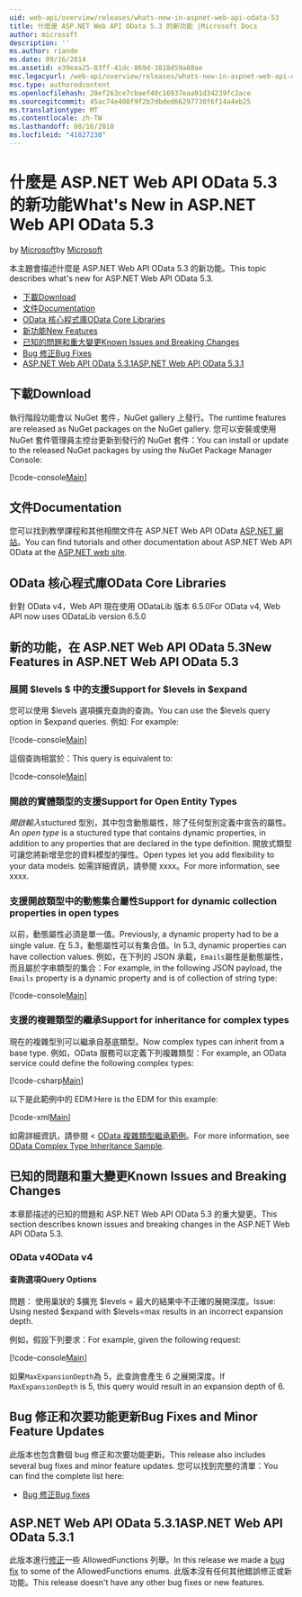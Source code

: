 ```yaml
---
uid: web-api/overview/releases/whats-new-in-aspnet-web-api-odata-53
title: 什麼是 ASP.NET Web API OData 5.3 的新功能 |Microsoft Docs
author: microsoft
description: ''
ms.author: riande
ms.date: 09/16/2014
ms.assetid: e39eaa25-83ff-41dc-869d-3818d59a88ae
msc.legacyurl: /web-api/overview/releases/whats-new-in-aspnet-web-api-odata-53
msc.type: authoredcontent
ms.openlocfilehash: 20ef263ce7cbaef40c16937eaa91d34239fc2ace
ms.sourcegitcommit: 45ac74e400f9f2b7dbded66297730f6f14a4eb25
ms.translationtype: MT
ms.contentlocale: zh-TW
ms.lasthandoff: 08/16/2018
ms.locfileid: "41827230"
---
```

<a name="whats-new-in-aspnet-web-api-odata-53"></a><span data-ttu-id="f1083-102">什麼是 ASP.NET Web API OData 5.3 的新功能</span><span class="sxs-lookup"><span data-stu-id="f1083-102">What's New in ASP.NET Web API OData 5.3</span></span>
====================
<span data-ttu-id="f1083-103">by [Microsoft](https://github.com/microsoft)</span><span class="sxs-lookup"><span data-stu-id="f1083-103">by [Microsoft](https://github.com/microsoft)</span></span>

<span data-ttu-id="f1083-104">本主題會描述什麼是 ASP.NET Web API OData 5.3 的新功能。</span><span class="sxs-lookup"><span data-stu-id="f1083-104">This topic describes what's new for ASP.NET Web API OData 5.3.</span></span>

- [<span data-ttu-id="f1083-105">下載</span><span class="sxs-lookup"><span data-stu-id="f1083-105">Download</span></span>](#download)
- [<span data-ttu-id="f1083-106">文件</span><span class="sxs-lookup"><span data-stu-id="f1083-106">Documentation</span></span>](#documentation)
- [<span data-ttu-id="f1083-107">OData 核心程式庫</span><span class="sxs-lookup"><span data-stu-id="f1083-107">OData Core Libraries</span></span>](#corelib)
- [<span data-ttu-id="f1083-108">新功能</span><span class="sxs-lookup"><span data-stu-id="f1083-108">New Features</span></span>](#newf)
- [<span data-ttu-id="f1083-109">已知的問題和重大變更</span><span class="sxs-lookup"><span data-stu-id="f1083-109">Known Issues and Breaking Changes</span></span>](#known-issues)
- [<span data-ttu-id="f1083-110">Bug 修正</span><span class="sxs-lookup"><span data-stu-id="f1083-110">Bug Fixes</span></span>](#bug-fixes)
- [<span data-ttu-id="f1083-111">ASP.NET Web API OData 5.3.1</span><span class="sxs-lookup"><span data-stu-id="f1083-111">ASP.NET Web API OData 5.3.1</span></span>](#OD)

<a id="download"></a>
## <a name="download"></a><span data-ttu-id="f1083-112">下載</span><span class="sxs-lookup"><span data-stu-id="f1083-112">Download</span></span>

<span data-ttu-id="f1083-113">執行階段功能會以 NuGet 套件，NuGet gallery 上發行。</span><span class="sxs-lookup"><span data-stu-id="f1083-113">The runtime features are released as NuGet packages on the NuGet gallery.</span></span> <span data-ttu-id="f1083-114">您可以安裝或使用 NuGet 套件管理員主控台更新到發行的 NuGet 套件：</span><span class="sxs-lookup"><span data-stu-id="f1083-114">You can install or update to the released NuGet packages by using the NuGet Package Manager Console:</span></span>

[!code-console[Main](whats-new-in-aspnet-web-api-odata-53/samples/sample1.cmd)]

<a id="documentation"></a>
## <a name="documentation"></a><span data-ttu-id="f1083-115">文件</span><span class="sxs-lookup"><span data-stu-id="f1083-115">Documentation</span></span>

<span data-ttu-id="f1083-116">您可以找到教學課程和其他相關文件在 ASP.NET Web API OData [ASP.NET 網站](../odata-support-in-aspnet-web-api/index.md)。</span><span class="sxs-lookup"><span data-stu-id="f1083-116">You can find tutorials and other documentation about ASP.NET Web API OData at the [ASP.NET web site](../odata-support-in-aspnet-web-api/index.md).</span></span>

<a id="corelib"></a>
## <a name="odata-core-libraries"></a><span data-ttu-id="f1083-117">OData 核心程式庫</span><span class="sxs-lookup"><span data-stu-id="f1083-117">OData Core Libraries</span></span>

<span data-ttu-id="f1083-118">針對 OData v4，Web API 現在使用 ODataLib 版本 6.5.0</span><span class="sxs-lookup"><span data-stu-id="f1083-118">For OData v4, Web API now uses ODataLib version 6.5.0</span></span>

<a id="newf"></a>
## <a name="new-features-in-aspnet-web-api-odata-53"></a><span data-ttu-id="f1083-119">新的功能，在 ASP.NET Web API OData 5.3</span><span class="sxs-lookup"><span data-stu-id="f1083-119">New Features in ASP.NET Web API OData 5.3</span></span>

### <a name="support-for-levels-in-expand"></a><span data-ttu-id="f1083-120">展開 $levels $ 中的支援</span><span class="sxs-lookup"><span data-stu-id="f1083-120">Support for $levels in $expand</span></span>

<span data-ttu-id="f1083-121">您可以使用 $levels 選項擴充查詢的查詢。</span><span class="sxs-lookup"><span data-stu-id="f1083-121">You can use the $levels query option in $expand queries.</span></span> <span data-ttu-id="f1083-122">例如: </span><span class="sxs-lookup"><span data-stu-id="f1083-122">For example:</span></span>

[!code-console[Main](whats-new-in-aspnet-web-api-odata-53/samples/sample2.cmd)]

<span data-ttu-id="f1083-123">這個查詢相當於：</span><span class="sxs-lookup"><span data-stu-id="f1083-123">This query is equivalent to:</span></span>

[!code-console[Main](whats-new-in-aspnet-web-api-odata-53/samples/sample3.cmd)]

<a id="open-entity-types"></a>
### <a name="support-for-open-entity-types"></a><span data-ttu-id="f1083-124">開啟的實體類型的支援</span><span class="sxs-lookup"><span data-stu-id="f1083-124">Support for Open Entity Types</span></span>

<span data-ttu-id="f1083-125">*開啟輸入*stuctured 型別，其中包含動態屬性，除了任何型別定義中宣告的屬性。</span><span class="sxs-lookup"><span data-stu-id="f1083-125">An *open type* is a stuctured type that contains dynamic properties, in addition to any properties that are declared in the type definition.</span></span> <span data-ttu-id="f1083-126">開放式類型可讓您將新增至您的資料模型的彈性。</span><span class="sxs-lookup"><span data-stu-id="f1083-126">Open types let you add flexibility to your data models.</span></span> <span data-ttu-id="f1083-127">如需詳細資訊，請參閱 xxxx。</span><span class="sxs-lookup"><span data-stu-id="f1083-127">For more information, see xxxx.</span></span>

### <a name="support-for-dynamic-collection-properties-in-open-types"></a><span data-ttu-id="f1083-128">支援開啟類型中的動態集合屬性</span><span class="sxs-lookup"><span data-stu-id="f1083-128">Support for dynamic collection properties in open types</span></span>

<span data-ttu-id="f1083-129">以前，動態屬性必須是單一值。</span><span class="sxs-lookup"><span data-stu-id="f1083-129">Previously, a dynamic property had to be a single value.</span></span> <span data-ttu-id="f1083-130">在 5.3，動態屬性可以有集合值。</span><span class="sxs-lookup"><span data-stu-id="f1083-130">In 5.3, dynamic properties can have collection values.</span></span> <span data-ttu-id="f1083-131">例如，在下列的 JSON 承載，`Emails`屬性是動態屬性，而且屬於字串類型的集合：</span><span class="sxs-lookup"><span data-stu-id="f1083-131">For example, in the following JSON payload, the `Emails` property is a dynamic property and is of collection of string type:</span></span>

[!code-console[Main](whats-new-in-aspnet-web-api-odata-53/samples/sample4.cmd)]

### <a name="support-for-inheritance-for-complex-types"></a><span data-ttu-id="f1083-132">支援的複雜類型的繼承</span><span class="sxs-lookup"><span data-stu-id="f1083-132">Support for inheritance for complex types</span></span>

<span data-ttu-id="f1083-133">現在的複雜型別可以繼承自基底類型。</span><span class="sxs-lookup"><span data-stu-id="f1083-133">Now complex types can inherit from a base type.</span></span> <span data-ttu-id="f1083-134">例如，OData 服務可以定義下列複雜類型：</span><span class="sxs-lookup"><span data-stu-id="f1083-134">For example, an OData service could define the following complex types:</span></span>

[!code-csharp[Main](whats-new-in-aspnet-web-api-odata-53/samples/sample5.cs)]

<span data-ttu-id="f1083-135">以下是此範例中的 EDM:</span><span class="sxs-lookup"><span data-stu-id="f1083-135">Here is the EDM for this example:</span></span>

[!code-xml[Main](whats-new-in-aspnet-web-api-odata-53/samples/sample6.xml?highlight=8,15)]

<span data-ttu-id="f1083-136">如需詳細資訊，請參閱 < [OData 複雜類型繼承範例](http://aspnet.codeplex.com/SourceControl/latest#Samples/WebApi/OData/v4/ODataComplexTypeInheritanceSample/ReadMe.txt)。</span><span class="sxs-lookup"><span data-stu-id="f1083-136">For more information, see [OData Complex Type Inheritance Sample](http://aspnet.codeplex.com/SourceControl/latest#Samples/WebApi/OData/v4/ODataComplexTypeInheritanceSample/ReadMe.txt).</span></span>

<a id="known-issues"></a>
## <a name="known-issues-and-breaking-changes"></a><span data-ttu-id="f1083-137">已知的問題和重大變更</span><span class="sxs-lookup"><span data-stu-id="f1083-137">Known Issues and Breaking Changes</span></span>

<span data-ttu-id="f1083-138">本章節描述的已知的問題和 ASP.NET Web API OData 5.3 的重大變更。</span><span class="sxs-lookup"><span data-stu-id="f1083-138">This section describes known issues and breaking changes in the ASP.NET Web API OData 5.3.</span></span>

### <a name="odata-v4"></a><span data-ttu-id="f1083-139">OData v4</span><span class="sxs-lookup"><span data-stu-id="f1083-139">OData v4</span></span>

#### <a name="query-options"></a><span data-ttu-id="f1083-140">查詢選項</span><span class="sxs-lookup"><span data-stu-id="f1083-140">Query Options</span></span>

<span data-ttu-id="f1083-141">問題： 使用巢狀的 $擴充 $levels = 最大的結果中不正確的展開深度。</span><span class="sxs-lookup"><span data-stu-id="f1083-141">Issue: Using nested $expand with $levels=max results in an incorrect expansion depth.</span></span>

<span data-ttu-id="f1083-142">例如，假設下列要求：</span><span class="sxs-lookup"><span data-stu-id="f1083-142">For example, given the following request:</span></span>

[!code-console[Main](whats-new-in-aspnet-web-api-odata-53/samples/sample7.cmd)]

<span data-ttu-id="f1083-143">如果`MaxExpansionDepth`為 5，此查詢會產生 6 之展開深度。</span><span class="sxs-lookup"><span data-stu-id="f1083-143">If `MaxExpansionDepth` is 5, this query would result in an expansion depth of 6.</span></span>

<a id="bug-fixes"></a>
## <a name="bug-fixes-and-minor-feature-updates"></a><span data-ttu-id="f1083-144">Bug 修正和次要功能更新</span><span class="sxs-lookup"><span data-stu-id="f1083-144">Bug Fixes and Minor Feature Updates</span></span>

<span data-ttu-id="f1083-145">此版本也包含數個 bug 修正和次要功能更新。</span><span class="sxs-lookup"><span data-stu-id="f1083-145">This release also includes several bug fixes and minor feature updates.</span></span> <span data-ttu-id="f1083-146">您可以找到完整的清單：</span><span class="sxs-lookup"><span data-stu-id="f1083-146">You can find the complete list here:</span></span>

- [<span data-ttu-id="f1083-147">Bug 修正</span><span class="sxs-lookup"><span data-stu-id="f1083-147">Bug fixes</span></span>](https://aspnetwebstack.codeplex.com/workitem/list/advanced?keyword=&status=All&type=All&priority=All&release=v5.3%20Beta&assignedTo=All&component=Web%20API|Web%20API%20OData&sortField=AssignedTo&sortDirection=Ascending&page=0&reasonClosed=Fixed)

<a id="OD"></a>
## <a name="aspnet-web-api-odata-531"></a><span data-ttu-id="f1083-148">ASP.NET Web API OData 5.3.1</span><span class="sxs-lookup"><span data-stu-id="f1083-148">ASP.NET Web API OData 5.3.1</span></span>

<span data-ttu-id="f1083-149">此版本進行[修正](https://aspnetwebstack.codeplex.com/workitem/list/advanced?keyword=&amp;status=All&amp;type=All&amp;priority=All&amp;release=v5.3.1%20Beta&amp;assignedTo=All&amp;component=Web%20API%20OData&amp;sortField=LastUpdatedDate&amp;sortDirection=Descending&amp;page=0&amp;reasonClosed=All)一些 AllowedFunctions 列舉。</span><span class="sxs-lookup"><span data-stu-id="f1083-149">In this release we made a [bug fix](https://aspnetwebstack.codeplex.com/workitem/list/advanced?keyword=&amp;status=All&amp;type=All&amp;priority=All&amp;release=v5.3.1%20Beta&amp;assignedTo=All&amp;component=Web%20API%20OData&amp;sortField=LastUpdatedDate&amp;sortDirection=Descending&amp;page=0&amp;reasonClosed=All) to some of the AllowedFunctions enums.</span></span> <span data-ttu-id="f1083-150">此版本沒有任何其他錯誤修正或新功能。</span><span class="sxs-lookup"><span data-stu-id="f1083-150">This release doesn't have any other bug fixes or new features.</span></span>
